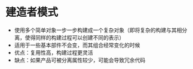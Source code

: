 # 建造者模式
- 使用多个简单对象一步一步构建成一个复杂对象（即将复杂的构建与其相分离，使得同样的构建过程可以创建不同的表示）
- 适用于一些基本部件不会变，而其组合经常变化的时候
- 优点：复用性高，构建过程更灵活
- 缺点：如果产品可被分离属性较少，可能会导致冗余代码
